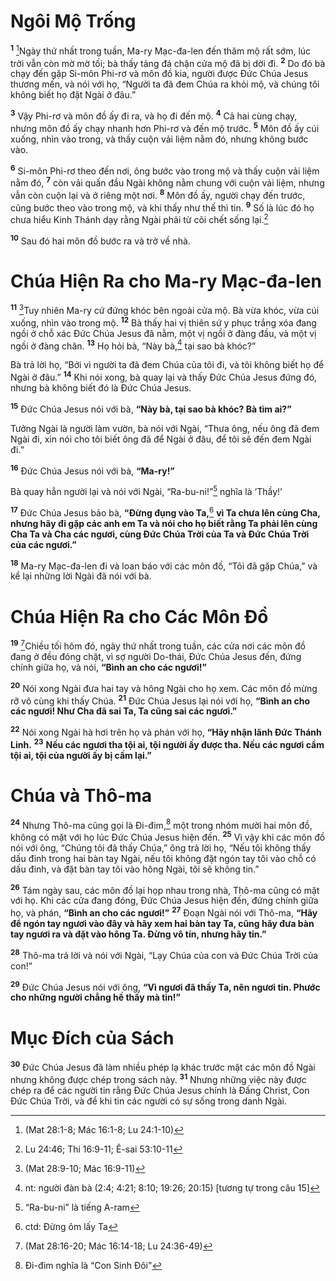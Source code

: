 # Ngôi Mộ Trống

<sup><b>1</b></sup> [^1@-d515836f-f2cd-47f2-ba57-af1d07822a9e]Ngày thứ nhất trong tuần, Ma-ry Mạc-đa-len đến thăm mộ rất sớm, lúc trời vẫn còn mờ mờ tối; bà thấy tảng đá chận cửa mộ đã bị dời đi. <sup><b>2</b></sup> Do đó bà chạy đến gặp Si-môn Phi-rơ và môn đồ kia, người được Ðức Chúa Jesus thương mến, và nói với họ, “Người ta đã đem Chúa ra khỏi mộ, và chúng tôi không biết họ đặt Ngài ở đâu.”

<sup><b>3</b></sup> Vậy Phi-rơ và môn đồ ấy đi ra, và họ đi đến mộ. <sup><b>4</b></sup> Cả hai cùng chạy, nhưng môn đồ ấy chạy nhanh hơn Phi-rơ và đến mộ trước. <sup><b>5</b></sup> Môn đồ ấy cúi xuống, nhìn vào trong, và thấy cuộn vải liệm nằm đó, nhưng không bước vào.

<sup><b>6</b></sup> Si-môn Phi-rơ theo đến nơi, ông bước vào trong mộ và thấy cuộn vải liệm nằm đó, <sup><b>7</b></sup> còn vải quấn đầu Ngài không nằm chung với cuộn vải liệm, nhưng vẫn còn cuộn lại và ở riêng một nơi. <sup><b>8</b></sup> Môn đồ ấy, người chạy đến trước, cũng bước theo vào trong mộ, và khi thấy như thế thì tin. <sup><b>9</b></sup> Số là lúc đó họ chưa hiểu Kinh Thánh dạy rằng Ngài phải từ cõi chết sống lại.[^2@-d515836f-f2cd-47f2-ba57-af1d07822a9e]

<sup><b>10</b></sup> Sau đó hai môn đồ bước ra và trở về nhà.

# Chúa Hiện Ra cho Ma-ry Mạc-đa-len

<sup><b>11</b></sup> [^3@-d515836f-f2cd-47f2-ba57-af1d07822a9e]Tuy nhiên Ma-ry cứ đứng khóc bên ngoài cửa mộ. Bà vừa khóc, vừa cúi xuống, nhìn vào trong mộ. <sup><b>12</b></sup> Bà thấy hai vị thiên sứ y phục trắng xóa đang ngồi ở chỗ xác Ðức Chúa Jesus đã nằm, một vị ngồi ở đàng đầu, và một vị ngồi ở đàng chân. <sup><b>13</b></sup> Họ hỏi bà, “Này bà,[^1-d515836f-f2cd-47f2-ba57-af1d07822a9e] tại sao bà khóc?”

Bà trả lời họ, “Bởi vì người ta đã đem Chúa của tôi đi, và tôi không biết họ để Ngài ở đâu.” <sup><b>14</b></sup> Khi nói xong, bà quay lại và thấy Ðức Chúa Jesus đứng đó, nhưng bà không biết đó là Ðức Chúa Jesus.

<sup><b>15</b></sup> Ðức Chúa Jesus nói với bà, **“Này bà, tại sao bà khóc? Bà tìm ai?”**

Tưởng Ngài là người làm vườn, bà nói với Ngài, “Thưa ông, nếu ông đã đem Ngài đi, xin nói cho tôi biết ông đã để Ngài ở đâu, để tôi sẽ đến đem Ngài đi.”

<sup><b>16</b></sup> Ðức Chúa Jesus nói với bà, **“Ma-ry!”**

Bà quay hẳn người lại và nói với Ngài, “Ra-bu-ni!”[^2-d515836f-f2cd-47f2-ba57-af1d07822a9e] nghĩa là ‘Thầy!’

<sup><b>17</b></sup> Ðức Chúa Jesus bảo bà, **“Ðừng đụng vào Ta,**[^3-d515836f-f2cd-47f2-ba57-af1d07822a9e] **vì Ta chưa lên cùng Cha, nhưng hãy đi gặp các anh em Ta và nói cho họ biết rằng Ta phải lên cùng Cha Ta và Cha các ngươi, cùng Ðức Chúa Trời của Ta và Ðức Chúa Trời của các ngươi.”**

<sup><b>18</b></sup> Ma-ry Mạc-đa-len đi và loan báo với các môn đồ, “Tôi đã gặp Chúa,” và kể lại những lời Ngài đã nói với bà.

# Chúa Hiện Ra cho Các Môn Ðồ

<sup><b>19</b></sup> [^4@-d515836f-f2cd-47f2-ba57-af1d07822a9e]Chiều tối hôm đó, ngày thứ nhất trong tuần, các cửa nơi các môn đồ đang ở đều đóng chặt, vì sợ người Do-thái, Ðức Chúa Jesus đến, đứng chính giữa họ, và nói, **“Bình an cho các ngươi!”**

<sup><b>20</b></sup> Nói xong Ngài đưa hai tay và hông Ngài cho họ xem. Các môn đồ mừng rỡ vô cùng khi thấy Chúa. <sup><b>21</b></sup> Ðức Chúa Jesus lại nói với họ, **“Bình an cho các ngươi! Như Cha đã sai Ta, Ta cũng sai các ngươi.”**

<sup><b>22</b></sup> Nói xong Ngài hà hơi trên họ và phán với họ, **“Hãy nhận lãnh Ðức Thánh Linh.** <sup><b>23</b></sup> **Nếu các ngươi tha tội ai, tội người ấy được tha. Nếu các ngươi cầm tội ai, tội của người ấy bị cầm lại.”**

# Chúa và Thô-ma

<sup><b>24</b></sup> Nhưng Thô-ma cũng gọi là Ði-đim,[^4-d515836f-f2cd-47f2-ba57-af1d07822a9e] một trong nhóm mười hai môn đồ, không có mặt với họ lúc Ðức Chúa Jesus hiện đến. <sup><b>25</b></sup> Vì vậy khi các môn đồ nói với ông, “Chúng tôi đã thấy Chúa,” ông trả lời họ, “Nếu tôi không thấy dấu đinh trong hai bàn tay Ngài, nếu tôi không đặt ngón tay tôi vào chỗ có dấu đinh, và đặt bàn tay tôi vào hông Ngài, tôi sẽ không tin.”

<sup><b>26</b></sup> Tám ngày sau, các môn đồ lại họp nhau trong nhà, Thô-ma cũng có mặt với họ. Khi các cửa đang đóng, Ðức Chúa Jesus hiện đến, đứng chính giữa họ, và phán, **“Bình an cho các ngươi!”** <sup><b>27</b></sup> Ðoạn Ngài nói với Thô-ma, **“Hãy để ngón tay ngươi vào đây và hãy xem hai bàn tay Ta, cũng hãy đưa bàn tay ngươi ra và đặt vào hông Ta. Ðừng vô tín, nhưng hãy tin.”**

<sup><b>28</b></sup> Thô-ma trả lời và nói với Ngài, “Lạy Chúa của con và Ðức Chúa Trời của con!”

<sup><b>29</b></sup> Ðức Chúa Jesus nói với ông, **“Vì ngươi đã thấy Ta, nên ngươi tin. Phước cho những người chẳng hề thấy mà tin!”**

# Mục Ðích của Sách

<sup><b>30</b></sup> Ðức Chúa Jesus đã làm nhiều phép lạ khác trước mặt các môn đồ Ngài nhưng không được chép trong sách này. <sup><b>31</b></sup> Nhưng những việc này được chép ra để các người tin rằng Ðức Chúa Jesus chính là Ðấng Christ, Con Ðức Chúa Trời, và để khi tin các người có sự sống trong danh Ngài.

[^1-d515836f-f2cd-47f2-ba57-af1d07822a9e]: nt: người đàn bà (2:4; 4:21; 8:10; 19:26; 20:15) \[tương tự trong câu 15]

[^2-d515836f-f2cd-47f2-ba57-af1d07822a9e]: “Ra-bu-ni” là tiếng A-ram

[^3-d515836f-f2cd-47f2-ba57-af1d07822a9e]: ctd: Ðừng ôm lấy Ta

[^4-d515836f-f2cd-47f2-ba57-af1d07822a9e]: Ði-đim nghĩa là “Con Sinh Ðôi”

[^1@-d515836f-f2cd-47f2-ba57-af1d07822a9e]: (Mat 28:1-8; Mác 16:1-8; Lu 24:1-10)

[^2@-d515836f-f2cd-47f2-ba57-af1d07822a9e]: Lu 24:46; Thi 16:9-11; Ê-sai 53:10-11

[^3@-d515836f-f2cd-47f2-ba57-af1d07822a9e]: (Mat 28:9-10; Mác 16:9-11)

[^4@-d515836f-f2cd-47f2-ba57-af1d07822a9e]: (Mat 28:16-20; Mác 16:14-18; Lu 24:36-49)
